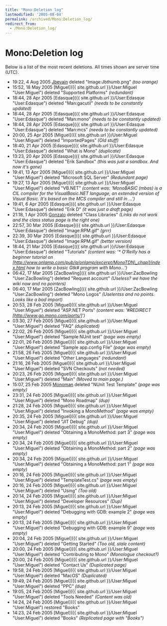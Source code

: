 ```yaml
---
title: "Mono:Deletion log"
lastmodified: '2005-08-04'
permalink: /archived/Mono:Deletion_log/
redirect_from:
  - /Mono:Deletion_log/
---
```


Mono:Deletion log
=================

Below is a list of the most recent deletions. All times shown are server time (UTC).

-   19:22, 4 Aug 2005 [Jbevain](/index.php?title=User:Jbevain&action=edit&redlink=1 "User:Jbevain (page does not exist)") deleted "Image:Jbthumb.png" *(too orange)*
-   15:52, 18 May 2005 [Miguel]({{ site.github.url }}/User:Miguel "User:Miguel") deleted "Supported Platforms" *(redundant)*
-   18:44, 28 Apr 2005 [Edasque]({{ site.github.url }}/User:Edasque "User:Edasque") deleted "Man:gacutil" *(needs to be constantly updated)*
-   18:44, 28 Apr 2005 [Edasque]({{ site.github.url }}/User:Edasque "User:Edasque") deleted "Man:mono" *(needs to be constantly updated)*
-   18:44, 28 Apr 2005 [Edasque]({{ site.github.url }}/User:Edasque "User:Edasque") deleted "Man:mcs" *(needs to be constantly updated)*
-   20:00, 25 Apr 2005 [Miguel]({{ site.github.url }}/User:Miguel "User:Miguel") deleted "ImportedPages" *(Old stuff)*
-   18:40, 21 Apr 2005 [Edasque]({{ site.github.url }}/User:Edasque "User:Edasque") deleted "What is Mono" *(duplicate)*
-   13:23, 20 Apr 2005 [Edasque]({{ site.github.url }}/User:Edasque "User:Edasque") deleted "Erik Sandbox" *(this was just a sandbox. And now it's gone)*
-   19:41, 13 Apr 2005 [Miguel]({{ site.github.url }}/User:Miguel "User:Miguel") deleted "Microsoft SQL Server" *(Redundant page)*
-   19:27, 13 Apr 2005 [Miguel]({{ site.github.url }}/User:Miguel "User:Miguel") deleted "VB.NET" *(content was: 'MonoBASIC (mbas) is a CIL compiler for the VisualBasic.NET language, an extended version of Visual Basic. It's based on the MCS compiler and still in ...')*
-   19:41, 6 Apr 2005 [Edasque]({{ site.github.url }}/User:Edasque "User:Edasque") deleted "Erik D" *(it was just a draft page)*
-   21:18, 1 Apr 2005 [Gonzalo](/index.php?title=User:Gonzalo&action=edit&redlink=1 "User:Gonzalo (page does not exist)") deleted "Class Libraries" *(Links do not work and the class status page is the right one)*
-   22:57, 30 Mar 2005 [Edasque]({{ site.github.url }}/User:Edasque "User:Edasque") deleted "Image:RPM.gif" *(grrr)*
-   22:39, 30 Mar 2005 [Edasque]({{ site.github.url }}/User:Edasque "User:Edasque") deleted "Image:RPM.gif" *(better version)*
-   18:44, 21 Mar 2005 [Edasque]({{ site.github.url }}/User:Edasque "User:Edasque") deleted "Tutorials" *(content was: '\* O'Reilly has a beginner tutorial on [http://www.onlamp.com/pub/a/onlamp/excerpt/MonoTDN\_chap1/index.html how to write a basic Gtk\# program with Mono...')*
-   06:42, 17 Mar 2005 [ZacBowling]({{ site.github.url }}/User:ZacBowling "User:ZacBowling") deleted "Request account" *(Useless? we have the wiki now and no pointers)*
-   06:40, 17 Mar 2005 [ZacBowling]({{ site.github.url }}/User:ZacBowling "User:ZacBowling") deleted "Mono Logos" *(Uselentss and no points. Looks like a bad import)*
-   20:53, 28 Feb 2005 [Miguel]({{ site.github.url }}/User:Miguel "User:Miguel") deleted "ASP.NET Ports" *(content was: '\#REDIRECT [http://www.go.mono.com/ports/]')*
-   03:30, 27 Feb 2005 [Miguel]({{ site.github.url }}/User:Miguel "User:Miguel") deleted "FAQ" *(duplicated)*
-   22:02, 26 Feb 2005 [Miguel]({{ site.github.url }}/User:Miguel "User:Miguel") deleted "Sample NUnit test" *(page was empty)*
-   22:01, 26 Feb 2005 [Miguel]({{ site.github.url }}/User:Miguel "User:Miguel") deleted "Sample app.config File" *(page was empty)*
-   21:58, 26 Feb 2005 [Miguel]({{ site.github.url }}/User:Miguel "User:Miguel") deleted "Other Languages" *(redundant)*
-   21:16, 26 Feb 2005 [Miguel]({{ site.github.url }}/User:Miguel "User:Miguel") deleted "SVN Checkouts" *(not needed)*
-   20:23, 26 Feb 2005 [Miguel]({{ site.github.url }}/User:Miguel "User:Miguel") deleted "Main" *(Moved to main page.)*
-   15:07, 25 Feb 2005 [Monoman](/index.php?title=User:Monoman&action=edit&redlink=1 "User:Monoman (page does not exist)") deleted "NUnit Test Template" *(page was empty)*
-   23:31, 24 Feb 2005 [Miguel]({{ site.github.url }}/User:Miguel "User:Miguel") deleted "Mono Roadmap" *(dup)*
-   21:28, 24 Feb 2005 [Miguel]({{ site.github.url }}/User:Miguel "User:Miguel") deleted "Invoking a MonoMethod" *(page was empty)*
-   20:35, 24 Feb 2005 [Miguel]({{ site.github.url }}/User:Miguel "User:Miguel") deleted "JIT Debug" *(dup)*
-   20:34, 24 Feb 2005 [Miguel]({{ site.github.url }}/User:Miguel "User:Miguel") deleted "Obtaining a MonoMethod: part 3" *(page was empty)*
-   20:34, 24 Feb 2005 [Miguel]({{ site.github.url }}/User:Miguel "User:Miguel") deleted "Obtaining a MonoMethod: part 2" *(page was empty)*
-   20:34, 24 Feb 2005 [Miguel]({{ site.github.url }}/User:Miguel "User:Miguel") deleted "Obtaining a MonoMethod: part 1" *(page was empty)*
-   20:16, 24 Feb 2005 [Miguel]({{ site.github.url }}/User:Miguel "User:Miguel") deleted "TemplateTest.cs" *(page was empty)*
-   20:16, 24 Feb 2005 [Miguel]({{ site.github.url }}/User:Miguel "User:Miguel") deleted "Using" *(Too old)*
-   20:14, 24 Feb 2005 [Miguel]({{ site.github.url }}/User:Miguel "User:Miguel") deleted "Developer Resources" *(Dup)*
-   20:13, 24 Feb 2005 [Miguel]({{ site.github.url }}/User:Miguel "User:Miguel") deleted "Debugging with GDB: example 2" *(page was empty)*
-   20:13, 24 Feb 2005 [Miguel]({{ site.github.url }}/User:Miguel "User:Miguel") deleted "Debugging with GDB: example 9" *(page was empty)*
-   20:04, 24 Feb 2005 [Miguel]({{ site.github.url }}/User:Miguel "User:Miguel") deleted "Getting Started" *(Too old, stale content)*
-   20:00, 24 Feb 2005 [Miguel]({{ site.github.url }}/User:Miguel "User:Miguel") deleted "Contributing to Mono" *(Monologue checkout?)*
-   20:00, 24 Feb 2005 [Miguel]({{ site.github.url }}/User:Miguel "User:Miguel") deleted "Contact Us" *(Duplicated page)*
-   19:58, 24 Feb 2005 [Miguel]({{ site.github.url }}/User:Miguel "User:Miguel") deleted "MacOS" *(Duplicated)*
-   19:49, 24 Feb 2005 [Miguel]({{ site.github.url }}/User:Miguel "User:Miguel") deleted "PPC" *(dup)*
-   19:05, 24 Feb 2005 [Miguel]({{ site.github.url }}/User:Miguel "User:Miguel") deleted "Tools Needed" *(Content was old)*
-   14:24, 24 Feb 2005 [Miguel]({{ site.github.url }}/User:Miguel "User:Miguel") restored "Books"
-   14:23, 24 Feb 2005 [Miguel]({{ site.github.url }}/User:Miguel "User:Miguel") deleted "Books" *(Replicated page with "Books")*


